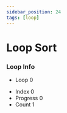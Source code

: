 ```yaml
---
sidebar_position: 24
tags: [loop]
---
```


# Loop Sort

<div className="patch-container">
    <div className="patch processor">
        <h3>Loop Info</h3>
        <ul className="inputs">
            <li>Loop <span>0</span></li>
        </ul>
        <ul className="outputs">
            <li>Index <span>0</span></li>
            <li>Progress <span>0</span></li> 
            <li>Count <span>1</span></li>
        </ul>
    </div>
</div>
